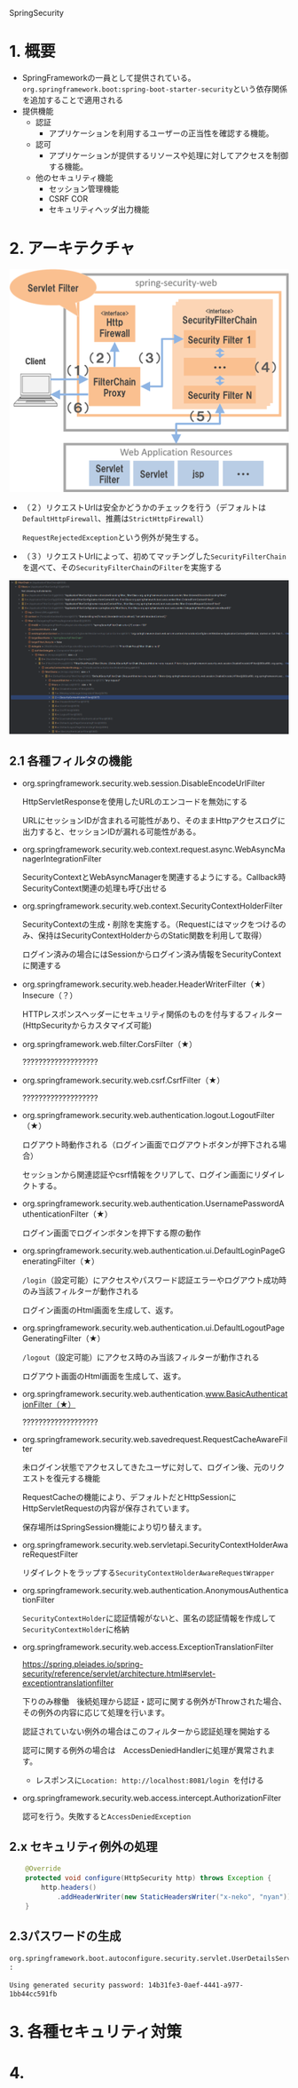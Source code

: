 SpringSecurity

# 1. 概要

- SpringFrameworkの一員として提供されている。`org.springframework.boot:spring-boot-starter-security`という依存関係を追加することで適用される
- 提供機能
  - 認証
    - アプリケーションを利用するユーザーの正当性を確認する機能。
  - 認可
    - アプリケーションが提供するリソースや処理に対してアクセスを制御する機能。
  - 他のセキュリティ機能
    - セッション管理機能
    - CSRF   COR
    - セキュリティヘッダ出力機能



# 2. アーキテクチャ

![Architecture](./images/Architecture.png)

- （２）リクエストUrlは安全かどうかのチェックを行う（デフォルトは`DefaultHttpFirewall`、推薦は`StrictHttpFirewall`）

  `RequestRejectedException`という例外が発生する。

- （３）リクエストUrlによって、初めてマッチングした`SecurityFilterChain`を選べて、その`SecurityFilterChain`の`Filter`を実施する

![spring-security](./images/spring-security.bmp)

## 2.1 各種フィルタの機能

- org.springframework.security.web.session.DisableEncodeUrlFilter

  HttpServletResponseを使用したURLのエンコードを無効にする

  URLにセッションIDが含まれる可能性があり、そのままHttpアクセスログに出力すると、セッションIDが漏れる可能性がある。

- org.springframework.security.web.context.request.async.WebAsyncManagerIntegrationFilter

  SecurityContextとWebAsyncManagerを関連するようにする。Callback時SecurityContext関連の処理も呼び出せる

- org.springframework.security.web.context.SecurityContextHolderFilter

  SecurityContextの生成・削除を実施する。（Requestにはマックをつけるのみ、保持はSecurityContextHolderからのStatic関数を利用して取得）

  ログイン済みの場合にはSessionからログイン済み情報をSecurityContextに関連する

- org.springframework.security.web.header.HeaderWriterFilter（★）  Insecure（？）

  HTTPレスポンスヘッダーにセキュリティ関係のものを付与するフィルター(HttpSecurityからカスタマイズ可能)

- org.springframework.web.filter.CorsFilter（★）

  ???????????????????

- org.springframework.security.web.csrf.CsrfFilter（★）

  ???????????????????

- org.springframework.security.web.authentication.logout.LogoutFilter（★）

  ログアウト時動作される（ログイン画面でログアウトボタンが押下される場合）

  セッションから関連認証やcsrf情報をクリアして、ログイン画面にリダイレクトする。

- org.springframework.security.web.authentication.UsernamePasswordAuthenticationFilter（★）

  ログイン画面でログインボタンを押下する際の動作

- org.springframework.security.web.authentication.ui.DefaultLoginPageGeneratingFilter（★）

  `/login`（設定可能）にアクセスやパスワード認証エラーやログアウト成功時のみ当該フィルターが動作される

  ログイン画面のHtml画面を生成して、返す。

- org.springframework.security.web.authentication.ui.DefaultLogoutPageGeneratingFilter（★）

  `/logout`（設定可能）にアクセス時のみ当該フィルターが動作される

  ログアウト画面のHtml画面を生成して、返す。

- org.springframework.security.web.authentication.www.BasicAuthenticationFilter（★）

  ???????????????????

- org.springframework.security.web.savedrequest.RequestCacheAwareFilter

  未ログイン状態でアクセスしてきたユーザに対して、ログイン後、元のリクエストを復元する機能

  RequestCacheの機能により、デフォルトだとHttpSessionにHttpServletRequestの内容が保存されています。

  保存場所はSpringSession機能により切り替えます。

- org.springframework.security.web.servletapi.SecurityContextHolderAwareRequestFilter

  リダイレクトをラップする`SecurityContextHolderAwareRequestWrapper`

- org.springframework.security.web.authentication.AnonymousAuthenticationFilter

  `SecurityContextHolder`に認証情報がないと、匿名の認証情報を作成して`SecurityContextHolder`に格納

- org.springframework.security.web.access.ExceptionTranslationFilter

  https://spring.pleiades.io/spring-security/reference/servlet/architecture.html#servlet-exceptiontranslationfilter

  下りのみ稼働　後続処理から認証・認可に関する例外がThrowされた場合、その例外の内容に応じて処理を行います。

  認証されていない例外の場合はこのフィルターから認証処理を開始する

  認可に関する例外の場合は　AccessDeniedHandlerに処理が異常されます。

  - レスポンスに`Location: http://localhost:8081/login `を付ける

- org.springframework.security.web.access.intercept.AuthorizationFilter

  認可を行う。失敗すると`AccessDeniedException`





## 2.x セキュリティ例外の処理







```java
    @Override
    protected void configure(HttpSecurity http) throws Exception {
        http.headers()
            .addHeaderWriter(new StaticHeadersWriter("x-neko", "nyan"))
    }
```



## 2.3パスワードの生成

```plain
org.springframework.boot.autoconfigure.security.servlet.UserDetailsServiceAutoConfiguration : 

Using generated security password: 14b31fe3-0aef-4441-a977-1bb44cc591fb
```





# 3. 各種セキュリティ対策











# 4. 